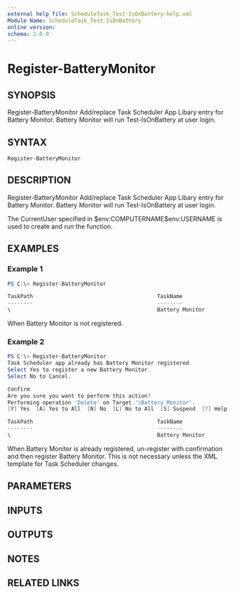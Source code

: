 ```yaml
---
external help file: ScheduleTask_Test-IsOnBattery-help.xml
Module Name: ScheduleTask_Test-IsOnBattery
online version:
schema: 2.0.0
---
```


# Register-BatteryMonitor

## SYNOPSIS
Register-BatteryMonitor Add/replace Task Scheduler App Libary entry for Battery
Monitor.
Battery Monitor will run Test-IsOnBattery at user login.

## SYNTAX

```
Register-BatteryMonitor
```

## DESCRIPTION
Register-BatteryMonitor Add/replace Task Scheduler App Libary entry for Battery
Monitor.
Battery Monitor will run Test-IsOnBattery at user login.

The CurrentUser specified in $env:COMPUTERNAME\$env:USERNAME is used to create
and run the function.

## EXAMPLES

### Example 1

```Powershell
PS C:\> Register-BatteryMonitor

TaskPath                                       TaskName                          State
--------                                       --------                          -----
\                                              Battery Monitor                   Ready
```

When Battery Monitor is not registered.

### Example 2

```Powershell
PS C:\> Register-BatteryMonitor
Task Scheduler app already has Battery Monitor registered.
Select Yes to register a new Battery Monitor.
Select No to Cancel.

Confirm
Are you sure you want to perform this action?
Performing operation 'Delete' on Target '\Battery Monitor'.
[Y] Yes  [A] Yes to All  [N] No  [L] No to All  [S] Suspend  [?] Help (default is "Y"):

TaskPath                                       TaskName                          State
--------                                       --------                          -----
\                                              Battery Monitor                   Ready
```

When Battery Monitor is already registered, un-register with confirmation and then register Battery Monitor. This is not necessary unless the XML template for Task Scheduler changes.

## PARAMETERS

## INPUTS

## OUTPUTS

## NOTES

## RELATED LINKS
